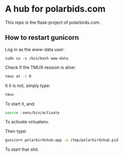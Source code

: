 # A hub for polarbids.com
This repo is the flask-project of polarbirds.com.

## How to restart gunicorn

Log in as the www-data user:

```sudo su -s /bin/bash www-data```

Check if the TMUX-tession is alive:

```bash
tmux at -t 0
```

It it is not, simply type:

```bash
tmux
```

To start it, and:

```bash
source .venv/bin/activate
```

To activate virtualenv.

Then type:

```bash
gunicorn polarbirdshub:app -p /tmp/polarbirdshub.pid
```

To start that shit.
